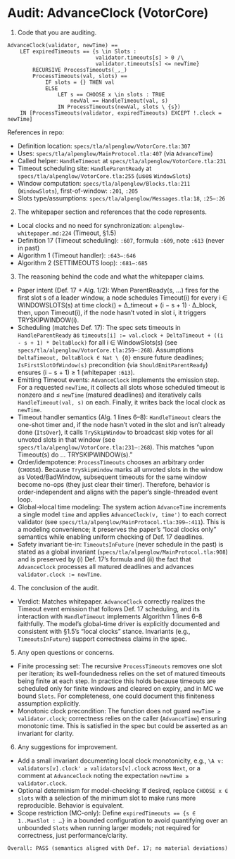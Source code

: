 # Audit: AdvanceClock (VotorCore)

1. Code that you are auditing.

```tla
AdvanceClock(validator, newTime) ==
    LET expiredTimeouts == {s \in Slots : 
                            validator.timeouts[s] > 0 /\ 
                            validator.timeouts[s] <= newTime}
        RECURSIVE ProcessTimeouts(_,_)
        ProcessTimeouts(val, slots) ==
            IF slots = {} THEN val
            ELSE
                LET s == CHOOSE x \in slots : TRUE
                    newVal == HandleTimeout(val, s)
                IN ProcessTimeouts(newVal, slots \ {s})
    IN [ProcessTimeouts(validator, expiredTimeouts) EXCEPT !.clock = newTime]
```

References in repo:
- Definition location: `specs/tla/alpenglow/VotorCore.tla:307`
- Uses: `specs/tla/alpenglow/MainProtocol.tla:407` (via `AdvanceTime`)
- Called helper: `HandleTimeout` at `specs/tla/alpenglow/VotorCore.tla:231`
- Timeout scheduling site: `HandleParentReady` at `specs/tla/alpenglow/VotorCore.tla:255` (uses `WindowSlots`)
- Window computation: `specs/tla/alpenglow/Blocks.tla:211` (`WindowSlots`), first-of-window: `:201`, `:205`
- Slots type/assumptions: `specs/tla/alpenglow/Messages.tla:18`, `:25–:26`

2. The whitepaper section and references that the code represents.

- Local clocks and no need for synchronization: `alpenglow-whitepaper.md:224` (Timeout, §1.5)
- Definition 17 (Timeout scheduling): `:607`, formula `:609`, note `:613` (never in past)
- Algorithm 1 (Timeout handler): `:643–:646`
- Algorithm 2 (SETTIMEOUTS loop): `:681–:685`

3. The reasoning behind the code and what the whitepaper claims.

- Paper intent (Def. 17 + Alg. 1/2): When ParentReady(s, …) fires for the first slot s of a leader window, a node schedules Timeout(i) for every i ∈ WINDOWSLOTS(s) at time
  clock() + Δ_timeout + (i − s + 1) · Δ_block, then, upon Timeout(i), if the node hasn’t voted in slot i, it triggers TRYSKIPWINDOW(i).
- Scheduling (matches Def. 17): The spec sets timeouts in `HandleParentReady` as
  `timeouts[i] := val.clock + DeltaTimeout + ((i - s + 1) * DeltaBlock)` for all i ∈ WindowSlots(s) (see `specs/tla/alpenglow/VotorCore.tla:259–:268`). Assumptions `DeltaTimeout, DeltaBlock ∈ Nat \ {0}` ensure future deadlines; `IsFirstSlotOfWindow(s)` precondition (via `ShouldEmitParentReady`) ensures (i − s + 1) ≥ 1 (whitepaper `:613`).
- Emitting Timeout events: `AdvanceClock` implements the emission step. For a requested `newTime`, it collects all slots whose scheduled timeout is nonzero and ≤ `newTime` (matured deadlines) and iteratively calls `HandleTimeout(val, s)` on each. Finally, it writes back the local clock as `newTime`.
- Timeout handler semantics (Alg. 1 lines 6–8): `HandleTimeout` clears the one-shot timer and, if the node hasn’t voted in the slot and isn’t already done (`ItsOver`), it calls `TrySkipWindow` to broadcast skip votes for all unvoted slots in that window (see `specs/tla/alpenglow/VotorCore.tla:231–:268`). This matches “upon Timeout(s) do … TRYSKIPWINDOW(s).”
- Order/idempotence: `ProcessTimeouts` chooses an arbitrary order (`CHOOSE`). Because `TrySkipWindow` marks all unvoted slots in the window as Voted/BadWindow, subsequent timeouts for the same window become no-ops (they just clear their timer). Therefore, behavior is order-independent and aligns with the paper’s single-threaded event loop.
- Global→local time modeling: The system action `AdvanceTime` increments a single model `time` and applies `AdvanceClock(v, time')` to each correct validator (see `specs/tla/alpenglow/MainProtocol.tla:399–:411`). This is a modeling convenience; it preserves the paper’s “local clocks only” semantics while enabling uniform checking of Def. 17 deadlines.
- Safety invariant tie-in: `TimeoutsInFuture` (never schedule in the past) is stated as a global invariant (`specs/tla/alpenglow/MainProtocol.tla:908`) and is preserved by (i) Def. 17’s formula and (ii) the fact that `AdvanceClock` processes all matured deadlines and advances `validator.clock := newTime`.

4. The conclusion of the audit.

- Verdict: Matches whitepaper. `AdvanceClock` correctly realizes the Timeout event emission that follows Def. 17 scheduling, and its interaction with `HandleTimeout` implements Algorithm 1 lines 6–8 faithfully. The model’s global-time driver is explicitly documented and consistent with §1.5’s “local clocks” stance. Invariants (e.g., `TimeoutsInFuture`) support correctness claims in the spec.

5. Any open questions or concerns.

- Finite processing set: The recursive `ProcessTimeouts` removes one slot per iteration; its well-foundedness relies on the set of matured timeouts being finite at each step. In practice this holds because timeouts are scheduled only for finite windows and cleared on expiry, and in MC we bound `Slots`. For completeness, one could document this finiteness assumption explicitly.
- Monotonic clock precondition: The function does not guard `newTime ≥ validator.clock`; correctness relies on the caller (`AdvanceTime`) ensuring monotonic time. This is satisfied in the spec but could be asserted as an invariant for clarity.

6. Any suggestions for improvement.

- Add a small invariant documenting local clock monotonicity, e.g., `\A v: validators[v].clock' ≥ validators[v].clock` across `Next`, or a comment at `AdvanceClock` noting the expectation `newTime ≥ validator.clock`.
- Optional determinism for model-checking: If desired, replace `CHOOSE x ∈ slots` with a selection of the minimum slot to make runs more reproducible. Behavior is equivalent.
- Scope restriction (MC-only): Define `expiredTimeouts == {s ∈ 1..MaxSlot : …}` in a bounded configuration to avoid quantifying over an unbounded `Slots` when running larger models; not required for correctness, just performance/clarity.

```text
Overall: PASS (semantics aligned with Def. 17; no material deviations)
```

